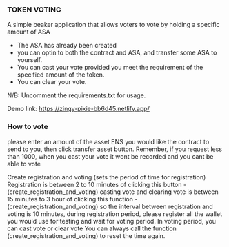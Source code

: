 ### TOKEN VOTING

A simple beaker application that allows voters to vote by holding a specific amount of ASA

- The ASA has already been created
- you can optin to both the contract and ASA, and transfer some ASA to yourself.
- You can cast your vote provided you meet the requirement of the specified amount of the token.
- You can clear your vote.

N/B: Uncomment the requirements.txt for usage.

Demo link: https://zingy-pixie-bb6d45.netlify.app/

### How to vote

please enter an amount of the asset ENS you would like the contract to send to you, then click transfer asset button. Remember, if you request less than 1000, when you cast your vote it wont be recorded and you cant be able to vote

Create registration and voting (sets the period of time for registration)
Registration is between 2 to 10 minutes of clicking this button - (create_registration_and_voting)
casting vote and clearing vote is between 15 minutes to 3 hour of clicking this function - (create_registration_and_voting)
so the interval between registration and voting is 10 minutes, during registration period, please register all the wallet you would use for testing and wait for voting period.
In voting period, you can cast vote or clear vote
You can always call the function (create_registration_and_voting) to reset the time again.